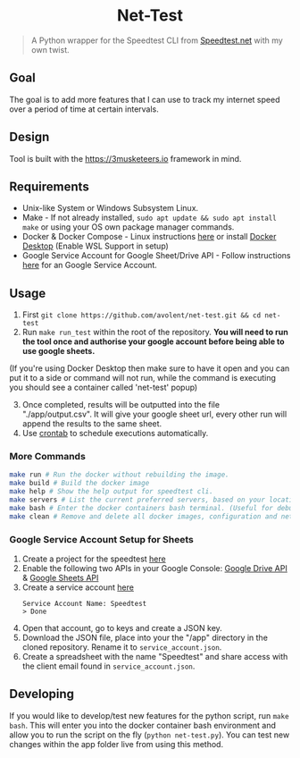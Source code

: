 <h1 align="center">Net-Test</h1>

> A Python wrapper for the Speedtest CLI from [Speedtest.net](https://www.speedtest.net/apps/cli) with my own twist.

## Goal

The goal is to add more features that I can use to track my internet speed over a period of time at certain intervals.

## Design

Tool is built with the https://3musketeers.io framework in mind.



## Requirements
- Unix-like System or Windows Subsystem Linux.
- Make - If not already installed, `sudo apt update && sudo apt install make` or using your OS own package manager commands.
- Docker & Docker Compose - Linux instructions [here](https://docs.docker.com/engine/install/) or install [Docker Desktop](https://www.docker.com/products/docker-desktop/) (Enable WSL Support in setup)
- Google Service Account for Google Sheet/Drive API - Follow instructions [here](#google-service-account-setup-for-sheets) for an Google Service Account.

## Usage
1. First `git clone https://github.com/avolent/net-test.git && cd net-test`
2. Run `make run_test` within the root of the repository. **You will need to run the tool once and authorise your google account before being able to use google sheets.** 

(If you're using Docker Desktop then make sure to have it open and you can put it to a side or command will not run, while the command is executing you should see a container called 'net-test' popup)

3. Once completed, results will be outputted into the file "./app/output.csv". It will give your google sheet url, every other run will append the results to the same sheet.
4. Use [crontab](https://crontab.guru) to schedule executions automatically.

### More Commands

```bash
make run # Run the docker without rebuilding the image.
make build # Build the docker image
make help # Show the help output for speedtest cli.
make servers # List the current preferred servers, based on your location and latency.
make bash # Enter the docker containers bash terminal. (Useful for debugging and developing new features on the fly)
make clean # Remove and delete all docker images, configuration and network adapters
```
### Google Service Account Setup for Sheets
1. Create a project for the speedtest [here](https://console.cloud.google.com/projectcreate)
1. Enable the following two APIs in your Google Console:
[Google Drive API](https://console.cloud.google.com/apis/api/drive.googleapis.com/) &
[Google Sheets API](https://console.cloud.google.com/apis/api/sheets.googleapis.com/)
1. Create a service account [here](https://console.cloud.google.com/iam-admin/serviceaccounts/create)
    ```
    Service Account Name: Speedtest
    > Done
    ```
1. Open that account, go to keys and create a JSON key.
1. Download the JSON file, place into your the "/app" directory in the cloned repository. Rename it to `service_account.json`.
1. Create a spreadsheet with the name "Speedtest" and share access with the client email found in `service_account.json`.

## Developing

If you would like to develop/test new features for the python script, run `make bash`.
This will enter you into the docker container bash environment and allow you to run the script on the fly (`python net-test.py`). You can test new changes within the app folder live from using this method.
